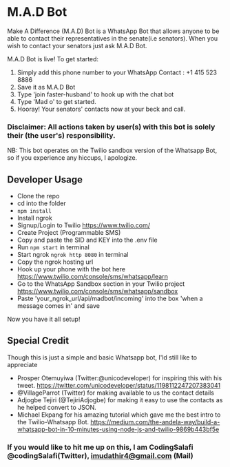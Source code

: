 # M.A.D Bot
Make A Difference (M.A.D) Bot is a WhatsApp Bot that allows anyone to be able to contact their representatives in the senate(i.e senators). When you wish to contact your senators just ask M.A.D Bot.

M.A.D Bot is live! To get started:
1. Simply add this phone number to your WhatsApp Contact : +1 415 523 8886
2. Save it as M.A.D Bot
3. Type 'join faster-husband' to hook up with the chat bot
4. Type 'Mad o' to get started.
5. Hooray! Your senators' contacts now at your beck and call.
### Disclaimer: All actions taken by user(s) with this bot is solely their (the user's) responsibility.

NB: This bot operates on the Twilio sandbox version of the Whatsapp Bot, so if you experience any hiccups, I apologize.

## Developer Usage
- Clone the repo
- cd into the folder
- `npm install`
- Install ngrok
- Signup/Login to Twilio https://www.twilio.com/
- Create Project (Programmable SMS)
- Copy and paste the SID and KEY into the .env file
- Run `npm start` in terminal
- Start ngrok `ngrok http 8080` in terminal
- Copy the ngrok hosting url
- Hook up your phone with the bot here https://www.twilio.com/console/sms/whatsapp/learn
- Go to the WhatsApp Sandbox section in your Twilio project https://www.twilio.com/console/sms/whatsapp/sandbox
- Paste 'your_ngrok_url/api/madbot/incoming' into the box 'when a message comes in' and save
 
Now you have it all setup!


## Special Credit
Though this is just a simple and basic Whatsapp bot, I'ld still like to appreciate
- Prosper Otemuyiwa (Twitter:@unicodeveloper) for inspiring this with his tweet. https://twitter.com/unicodeveloper/status/1198112247207383041
- @VillageParrot (Twitter) for making available to us the contact details
- Adjogbe Tejiri (@TejiriAdjogbe) for making it easy to use the contacts as he helped convert to JSON.
- Michael Ekpang for his amazing tutorial which gave me the best intro to the Twilio-Whatsapp Bot. https://medium.com/the-andela-way/build-a-whatsapp-bot-in-10-minutes-using-node-js-and-twilio-9869b443bf5e

### If you would like to hit me up on this, I am CodingSalafi @codingSalafi(Twitter), imudathir4@gmail.com (Mail)


